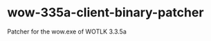 # wow-335a-client-binary-patcher

Patcher for the wow.exe of WOTLK 3.3.5a

[](https://forgejo.neoeden.org/ergo/wow-335a-client-binary-patcher/raw/branch/main/image.webp)